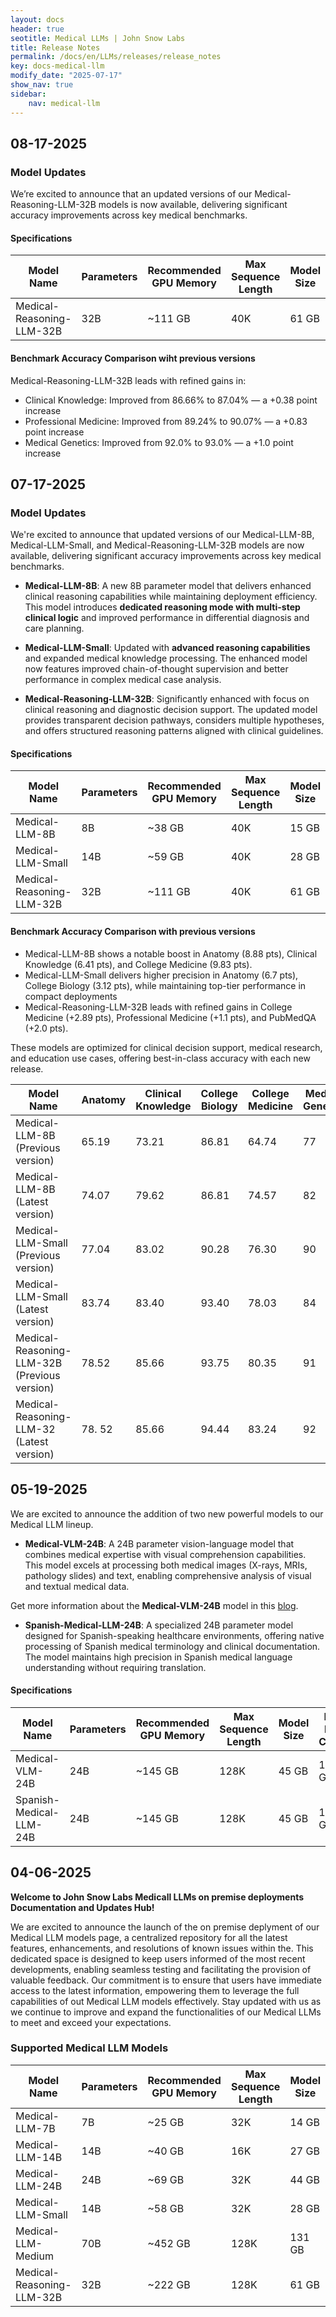 ```yaml
---
layout: docs
header: true
seotitle: Medical LLMs | John Snow Labs
title: Release Notes
permalink: /docs/en/LLMs/releases/release_notes
key: docs-medical-llm
modify_date: "2025-07-17"
show_nav: true
sidebar:
    nav: medical-llm
---
```


<div class="h3-box" markdown="1">

## 08-17-2025

### Model Updates

We’re excited to announce that an updated versions of our Medical-Reasoning-LLM-32B models is now available, delivering significant accuracy improvements across key medical benchmarks.

#### Specifications

| **Model Name**             | **Parameters** | **Recommended GPU Memory** | **Max Sequence Length** | **Model Size** | **Max KV-Cache** | **Tensor Parallel Sizes** |
|---------------------------|--------------|------------------|-------------------|-------------|----------------|------------------------|
| Medical-Reasoning-LLM-32B | 32B         | ~111 GB          | 40K               | 61 GB       | 50 GB          | 2, 4, 8               |

#### Benchmark Accuracy Comparison wiht previous versions

Medical-Reasoning-LLM-32B leads with refined gains in:

- Clinical Knowledge: Improved from 86.66% to 87.04% — a +0.38 point increase
- Professional Medicine: Improved from 89.24% to 90.07% — a +0.83 point increase
- Medical Genetics: Improved from 92.0% to 93.0% — a +1.0 point increase


## 07-17-2025

### Model Updates

We're excited to announce that updated versions of our Medical-LLM-8B, Medical-LLM-Small, and Medical-Reasoning-LLM-32B models are now available, delivering significant accuracy improvements across key medical benchmarks.

- **Medical-LLM-8B**: A new 8B parameter model that delivers enhanced clinical reasoning capabilities while maintaining deployment efficiency. This model introduces **dedicated reasoning mode with multi-step clinical logic** and improved performance in differential diagnosis and care planning.

- **Medical-LLM-Small**: Updated with **advanced reasoning capabilities** and expanded medical knowledge processing. The enhanced model now features improved chain-of-thought supervision and better performance in complex medical case analysis.

- **Medical-Reasoning-LLM-32B**: Significantly enhanced with focus on clinical reasoning and diagnostic decision support. The updated model provides transparent decision pathways, considers multiple hypotheses, and offers structured reasoning patterns aligned with clinical guidelines.

#### Specifications

| **Model Name**             | **Parameters** | **Recommended GPU Memory** | **Max Sequence Length** | **Model Size** | **Max KV-Cache** | **Tensor Parallel Sizes** |
|---------------------------|--------------|------------------|-------------------|-------------|----------------|------------------------|
| Medical-LLM-8B            | 8B          | ~38 GB           | 40K               | 15 GB       | 23 GB          | 1, 2, 4, 8            |
| Medical-LLM-Small         | 14B         | ~59 GB           | 40K               | 28 GB       | 31 GB          | 1, 2, 4, 8            |
| Medical-Reasoning-LLM-32B | 32B         | ~111 GB          | 40K               | 61 GB       | 50 GB          | 2, 4, 8               |



#### Benchmark Accuracy Comparison with previous versions

* Medical-LLM-8B shows a notable boost in Anatomy (8.88 pts), Clinical Knowledge (6.41 pts), and College Medicine (9.83 pts).
* Medical-LLM-Small delivers higher precision in Anatomy (6.7 pts), College Biology (3.12 pts), while maintaining top-tier performance in compact deployments
* Medical-Reasoning-LLM-32B  leads with refined gains in College Medicine (+2.89 pts), Professional Medicine (+1.1 pts), and PubMedQA (+2.0 pts).

These models are optimized for clinical decision support, medical research, and education use cases, offering best-in-class accuracy with each new release.

| **Model Name**             | **Anatomy** | **Clinical Knowledge** | **College Biology** | **College Medicine** | **Medical Genetics** | **Professional Medicine** | **PubMedQA**  |
|---------------------------|--------------|------------------|-------------------|-------------|----------------|------------------------|----|
| Medical-LLM-8B  (Previous version)           | 65.19 | 73.21 | 86.81 | 64.74 | 77 | 72.43 | 75.6 |
| Medical-LLM-8B (Latest version)            | 74.07 | 79.62 | 86.81 | 74.57 | 82 | 79.78 | 76.6 |
| Medical-LLM-Small (Previous version)         | 77.04 | 83.02 | 90.28 | 76.30 | 90 | 85.29 | 79.0 |
| Medical-LLM-Small (Latest version)         | 83.74 | 83.40 | 93.40 | 78.03 | 84 | 85.66 | 77.4 |
| Medical-Reasoning-LLM-32B (Previous version) | 78.52 | 85.66 | 93.75 | 80.35 | 91 | 87.5 | 75.8 |
| Medical-Reasoning-LLM-32 (Latest version) | 78. 52 | 85.66 | 94.44 | 83.24 | 92 | 88.6 | 77.8 |


## 05-19-2025

We are excited to announce the addition of two new powerful models to our Medical LLM lineup.

- **Medical-VLM-24B**: A 24B parameter vision-language model that combines medical expertise with visual comprehension capabilities. This model excels at processing both medical images (X-rays, MRIs, pathology slides) and text, enabling comprehensive analysis of visual and textual medical data.

Get more information about the **Medical-VLM-24B** model in this [blog](https://www.johnsnowlabs.com/introducing-medical-vlm-24b-our-first-medical-vision-language-model/).

- **Spanish-Medical-LLM-24B**: A specialized 24B parameter model designed for Spanish-speaking healthcare environments, offering native processing of Spanish medical terminology and clinical documentation. The model maintains high precision in Spanish medical language understanding without requiring translation.

#### Specifications

| **Model Name**             | **Parameters** | **Recommended GPU Memory** | **Max Sequence Length** | **Model Size** | **Max KV-Cache** | **Tensor Parallel Sizes** |
|---------------------------|--------------|------------------|-------------------|-------------|----------------|------------------------|
| Medical-VLM-24B           | 24B         | ~145 GB          | 128K              | 45 GB       | 100 GB         | 2, 4, 8               |
| Spanish-Medical-LLM-24B   | 24B         | ~145 GB          | 128K              | 45 GB       | 100 GB         | 2, 4, 8               |

## 04-06-2025

**Welcome to John Snow Labs Medicall LLMs on premise deployments Documentation and Updates Hub!**

We are excited to announce the launch of the on premise deplyment of our Medical LLM models page, a centralized repository for all the latest features, enhancements, and resolutions of known issues within the. This dedicated space is designed to keep users informed of the most recent developments, enabling seamless testing and facilitating the provision of valuable feedback. Our commitment is to ensure that users have immediate access to the latest information, empowering them to leverage the full capabilities of out Medical LLM models effectively. Stay updated with us as we continue to improve and expand the functionalities of our Medical LLMs to meet and exceed your expectations.

### Supported Medical LLM Models

| **Model Name** | **Parameters** | **Recommended GPU Memory** | **Max Sequence Length** | **Model Size** | **Max KV-Cache** | **Tensor Parallel Sizes** |
|----------------------------|------------|--------------|---------------------|------------|--------------|----------------------|
| Medical-LLM-7B             | 7B         | ~25 GB       | 32K                 | 14 GB      | 11 GB        | 1, 2, 4              |
| Medical-LLM-14B            | 14B        | ~40 GB       | 16K                 | 27 GB      | 13 GB        | 1, 2                 |
| Medical-LLM-24B            | 24B        | ~69 GB       | 32K                 | 44 GB      | 25 GB        | 1, 2, 4, 8           |
| Medical-LLM-Small          | 14B        | ~58 GB       | 32K                 | 28 GB      | 30 GB        | 1, 2, 4, 8           |
| Medical-LLM-Medium         | 70B        | ~452 GB      | 128K                | 131 GB     | 320 GB       | 4, 8                 |
| Medical-Reasoning-LLM-32B  | 32B        | ~222 GB      | 128K                | 61 GB      | 160 GB       | 2, 4, 8              |

</div>
